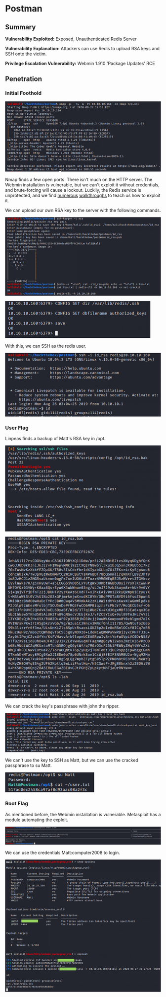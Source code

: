 # Postman

## Summary

**Vulnerability Exploited:** Exposed, Unauthenticated Redis Server

**Vulnerability Explanation:** Attackers can use Redis to upload RSA keys and SSH onto the victim.

**Privilege Escalation Vulnerability:** Webmin 1.910 'Package Updates' RCE

## Penetration

### Initial Foothold

![](screenshots/nmap-tcp.png)

Nmap finds a few open ports. There isn't much on the HTTP server. The Webmin installation is vulnerable, but we can't exploit it without credentials, and brute-forcing will cause a lockout. Luckily, the Redis service is unprotected, and we find [numerous](https://book.hacktricks.xyz/pentesting/6379-pentesting-redis) [walkthroughs](https://medium.com/@Victor.Z.Zhu/redis-unauthorized-access-vulnerability-simulation-victor-zhu-ac7a71b2e419) to teach us how to exploit it.

We can upload our own RSA key to the server with the following commands.

![](screenshots/redis-exploit1.png)

![](screenshots/redis-exploit2.png)

With this, we can SSH as the redis user.

![](screenshots/redis-proof.png)

### User Flag

Linpeas finds a backup of Matt's RSA key in /opt.

![](screenshots/linpeas-ssh.png)

![](screenshots/id-rsa-bak.png)

We can crack the key's passphrase with john the ripper.

![](screenshots/john.png)

We can't use the key to SSH as Matt, but we can use the cracked passphrase to su Matt.

![](screenshots/matt-proof.png)

### Root Flag

As mentioned before, the Webmin installation is vulnerable. Metasploit has a module automating the exploit.

![](screenshots/searchsploit-webmin.png)

We can use the credentials Matt:computer2008 to login.

![](screenshots/root-proof.png)